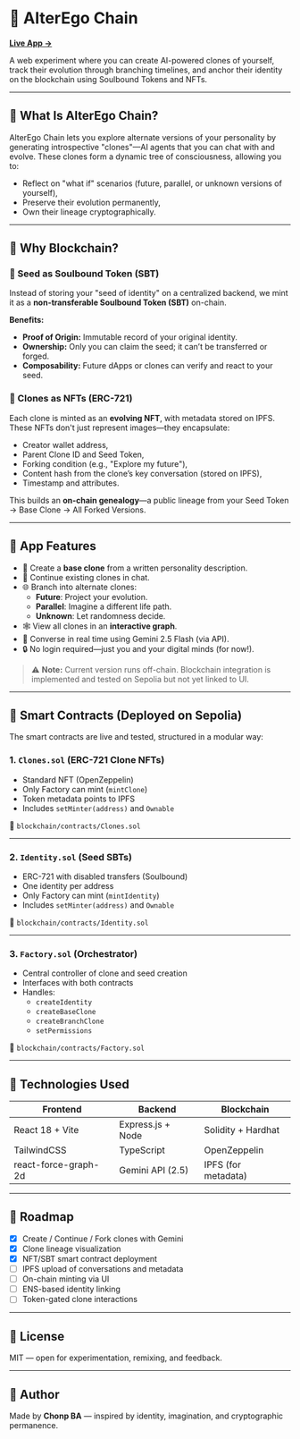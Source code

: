 # 🧬 AlterEgo Chain

**[Live App →](https://alterego-pi.vercel.app/)**

A web experiment where you can create AI-powered clones of yourself, track their evolution through branching timelines, and anchor their identity on the blockchain using Soulbound Tokens and NFTs.

---

## 🌱 What Is AlterEgo Chain?

AlterEgo Chain lets you explore alternate versions of your personality by generating introspective "clones"—AI agents that you can chat with and evolve. These clones form a dynamic tree of consciousness, allowing you to:

- Reflect on "what if" scenarios (future, parallel, or unknown versions of yourself),
- Preserve their evolution permanently,
- Own their lineage cryptographically.

---

## 🧾 Why Blockchain?

### 🧬 Seed as Soulbound Token (SBT)
Instead of storing your "seed of identity" on a centralized backend, we mint it as a **non-transferable Soulbound Token (SBT)** on-chain.

**Benefits:**
- **Proof of Origin:** Immutable record of your original identity.
- **Ownership:** Only you can claim the seed; it can’t be transferred or forged.
- **Composability:** Future dApps or clones can verify and react to your seed.

### 🤖 Clones as NFTs (ERC-721)
Each clone is minted as an **evolving NFT**, with metadata stored on IPFS. These NFTs don't just represent images—they encapsulate:

- Creator wallet address,
- Parent Clone ID and Seed Token,
- Forking condition (e.g., "Explore my future"),
- Content hash from the clone’s key conversation (stored on IPFS),
- Timestamp and attributes.

This builds an **on-chain genealogy**—a public lineage from your Seed Token → Base Clone → All Forked Versions.

---

## 🧠 App Features

- 🧪 Create a **base clone** from a written personality description.
- 🔁 Continue existing clones in chat.
- 🌐 Branch into alternate clones:
  - **Future**: Project your evolution.
  - **Parallel**: Imagine a different life path.
  - **Unknown**: Let randomness decide.
- 🕸️ View all clones in an **interactive graph**.
- 💬 Converse in real time using Gemini 2.5 Flash (via API).
- 🔒 No login required—just you and your digital minds (for now!).

> ⚠️ **Note:** Current version runs off-chain. Blockchain integration is implemented and tested on Sepolia but not yet linked to UI.

---

## 🔗 Smart Contracts (Deployed on Sepolia)

The smart contracts are live and tested, structured in a modular way:

### 1. `Clones.sol` (ERC-721 Clone NFTs)

- Standard NFT (OpenZeppelin)
- Only Factory can mint (`mintClone`)
- Token metadata points to IPFS
- Includes `setMinter(address)` and `Ownable`

📂 `blockchain/contracts/Clones.sol`

---

### 2. `Identity.sol` (Seed SBTs)

- ERC-721 with disabled transfers (Soulbound)
- One identity per address
- Only Factory can mint (`mintIdentity`)
- Includes `setMinter(address)` and `Ownable`

📂 `blockchain/contracts/Identity.sol`

---

### 3. `Factory.sol` (Orchestrator)

- Central controller of clone and seed creation
- Interfaces with both contracts
- Handles:
  - `createIdentity`
  - `createBaseClone`
  - `createBranchClone`
  - `setPermissions`

📂 `blockchain/contracts/Factory.sol`

---

## 🧠 Technologies Used

| Frontend             | Backend             | Blockchain        |
|----------------------|---------------------|-------------------|
| React 18 + Vite      | Express.js + Node   | Solidity + Hardhat |
| TailwindCSS          | TypeScript          | OpenZeppelin      |
| react-force-graph-2d | Gemini API (2.5)    | IPFS (for metadata) |

---

## 🔮 Roadmap

- [x] Create / Continue / Fork clones with Gemini  
- [x] Clone lineage visualization  
- [x] NFT/SBT smart contract deployment  
- [ ] IPFS upload of conversations and metadata  
- [ ] On-chain minting via UI  
- [ ] ENS-based identity linking  
- [ ] Token-gated clone interactions  

---

## 📜 License

MIT — open for experimentation, remixing, and feedback.

---

## 🧠 Author

Made by **Chonp BA** — inspired by identity, imagination, and cryptographic permanence.